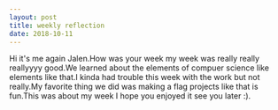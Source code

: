 ```yaml
---
layout: post
title: weekly reflection
date: 2018-10-11
---
```

Hi it's me again Jalen.How was your week my week was really really reallyyyy good.We learned about the elements of compuer science like <head> elements like that.I kinda had trouble this week with the work but not really.My favorite thing we did was making a flag projects like that is fun.This was about my week I hope you enjoyed it see you later :).
